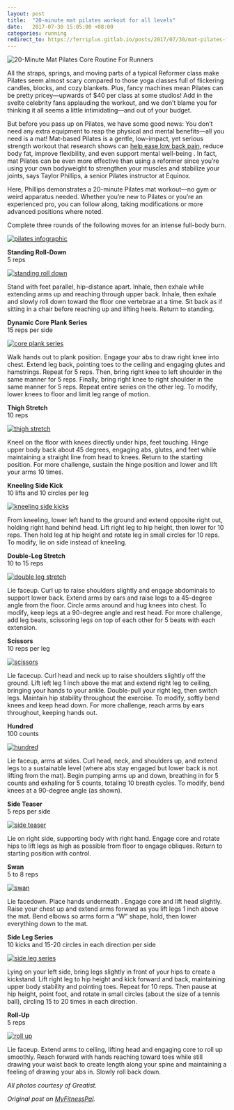```yaml
---
layout: post
title:  "20-minute mat pilates workout for all levels"
date:   2017-07-30 15:05:00 +08:00
categories: running
redirect_to: https://ferriplus.gitlab.io/posts/2017/07/30/mat-pilates-for-all-levels.html
---
```

![20-Minute Mat Pilates Core Routine For Runners](/assets/2017/07/mat-pilates/pilates-workout-feature-image-726x472.png)

All the straps, springs, and moving parts of a typical Reformer class make Pilates seem almost scary compared to those yoga classes full of flickering candles, blocks, and cozy blankets. Plus, fancy machines mean Pilates can be pretty pricey—upwards of $40 per class at some studios! Add in the svelte celebrity fans applauding the workout, and we don’t blame you for thinking it all seems a little intimidating—and out of your budget.

But before you pass up on Pilates, we have some good news: You don’t need any extra equipment to reap the physical and mental benefits—all you need is a mat! Mat-based Pilates is a gentle, low-impact, yet serious strength workout that research shows can [help ease low back pain](https://www.ncbi.nlm.nih.gov/pubmed/24984069), reduce body fat, improve flexibility, and even support mental well-being . In fact, mat Pilates can be even more effective than using a reformer since you’re using your own bodyweight to strengthen your muscles and stabilize your joints, says Taylor Phillips, a senior Pilates instructor at Equinox.

Here, Phillips demonstrates a 20-minute Pilates mat workout—no gym or weird apparatus needed. Whether you’re new to Pilates or you’re an experienced pro, you can follow along, taking modifications or more advanced positions where noted.

Complete three rounds of the following moves for an intense full-body burn.

[![pilates infographic](/assets/2017/07/mat-pilates/20MinPilates_infographic.jpg)](/assets/2017/07/mat-pilates/20MinPilates_infographic.jpg)

**Standing Roll-Down**  
5 reps

[![standing roll down](/assets/2017/07/mat-pilates/StandingRollDown.gif)](/assets/2017/07/mat-pilates/StandingRollDown.gif)

Stand with feet parallel, hip-distance apart. Inhale, then exhale while extending arms up and reaching through upper back. Inhale, then exhale and slowly roll down toward the floor one vertebrae at a time. Sit back as if sitting in a chair before reaching up and lifting heels. Return to standing.

**Dynamic Core Plank Series**  
15 reps per side

[![core plank series](/assets/2017/07/mat-pilates/core-plank-series.gif)](/assets/2017/07/mat-pilates/core-plank-series.gif)

Walk hands out to plank position. Engage your abs to draw right knee into chest. Extend leg back, pointing toes to the ceiling and engaging glutes and hamstrings. Repeat for 5 reps. Then, bring right knee to left shoulder in the same manner for 5 reps. Finally, bring right knee to right shoulder in the same manner for 5 reps. Repeat entire series on the other leg. To modify, lower knees to floor and limit leg range of motion.

**Thigh Stretch**  
10 reps

[![thigh stretch](/assets/2017/07/mat-pilates/ThighStretch.gif)](/assets/2017/07/mat-pilates/ThighStretch.gif)

Kneel on the floor with knees directly under hips, feet touching. Hinge upper body back about 45 degrees, engaging abs, glutes, and feet while maintaining a straight line from head to knees. Return to the starting position. For more challenge, sustain the hinge position and lower and lift your arms 10 times.

**Kneeling Side Kick**  
10 lifts and 10 circles per leg

[![kneeling side kicks](/assets/2017/07/mat-pilates/KneelingSideKicks.gif)](/assets/2017/07/mat-pilates/KneelingSideKicks.gif)

From kneeling, lower left hand to the ground and extend opposite right out, holding right hand behind head. Lift right leg to hip height, then lower for 10 reps. Then hold leg at hip height and rotate leg in small circles for 10 reps. To modify, lie on side instead of kneeling.

**Double-Leg Stretch**  
10 to 15 reps

[![double leg stretch](/assets/2017/07/mat-pilates/doubleleg-stretch.gif)](/assets/2017/07/mat-pilates/doubleleg-stretch.gif)

Lie faceup. Curl up to raise shoulders slightly and engage abdominals to support lower back. Extend arms by ears and raise legs to a 45-degree angle from the floor. Circle arms around and hug knees into chest. To modify, keep legs at a 90-degree angle and rest head. For more challenge, add leg beats, scissoring legs on top of each other for 5 beats with each extension.

**Scissors**  
10 reps per leg

[![scissors](/assets/2017/07/mat-pilates/Scissors.jpg)](/assets/2017/07/mat-pilates/Scissors.jpg)

Lie facecup. Curl head and neck up to raise shoulders slightly off the ground. Lift left leg 1 inch above the mat and extend right leg to ceiling, bringing your hands to your ankle. Double-pull your right leg, then switch legs. Maintain hip stability throughout the exercise. To modify, softly bend knees and keep head down. For more challenge, reach arms by ears throughout, keeping hands out.

**Hundred**  
100 counts

[![hundred](/assets/2017/07/mat-pilates/hundred.gif)](/assets/2017/07/mat-pilates/hundred.gif)

Lie faceup, arms at sides. Curl head, neck, and shoulders up, and extend legs to a sustainable level (where abs stay engaged but lower back is not lifting from the mat). Begin pumping arms up and down, breathing in for 5 counts and exhaling for 5 counts, totaling 10 breath cycles. To modify, bend knees at a 90-degree angle (as shown).

**Side Teaser**  
5 reps per side

[![side teaser](/assets/2017/07/mat-pilates/SideTeaser.gif)](/assets/2017/07/mat-pilates/SideTeaser.gif)

Lie on right side, supporting body with right hand. Engage core and rotate hips to lift legs as high as possible from floor to engage obliques. Return to starting position with control.

**Swan**  
5 to 8 reps

[![swan](/assets/2017/07/mat-pilates/Swan.gif)](/assets/2017/07/mat-pilates/Swan.gif)

Lie facedown. Place hands underneath . Engage core and lift head slightly. Raise your chest up and extend arms forward as you lift legs 1 inch above the mat. Bend elbows so arms form a “W” shape, hold, then lower everything down to the mat.

**Side Leg Series**  
10 kicks and 15-20 circles in each direction per side

[![side leg series](/assets/2017/07/mat-pilates/side-leg-series.gif)](/assets/2017/07/mat-pilates/side-leg-series.gif)

Lying on your left side, bring legs slightly in front of your hips to create a kickstand. Lift right leg to hip height and kick forward and back, maintaining upper body stability and pointing toes. Repeat for 10 reps. Then pause at hip height, point foot, and rotate in small circles (about the size of a tennis ball), circling 15 to 20 times in each direction.

**Roll-Up**  
5 reps

[![roll up](/assets/2017/07/mat-pilates/RollUp.gif)](/assets/2017/07/mat-pilates/RollUp.gif)

Lie faceup. Extend arms to ceiling, lifting head and engaging core to roll up smoothly. Reach forward with hands reaching toward toes while still drawing your waist back to create length along your spine and maintaining a feeling of drawing your abs in. Slowly roll back down.

_All photos courtesy of Greatist._

_Original post on [MyFitnessPal](https://blog.myfitnesspal.com/20-minute-at-home-pilates-workout-for-all-levels/)._